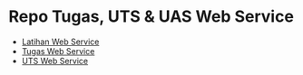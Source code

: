 # Repo Tugas, UTS & UAS Web Service 


- [Latihan Web Service](https://github.com/zetc0de/Tugas-Web-Service/tree/master/Latihan)
- [Tugas Web Service](https://github.com/zetc0de/Tugas-Web-Service/tree/master/Tugas%201)
- [UTS Web Service](https://github.com/zetc0de/Tugas-Web-Service/tree/master/UTS)

